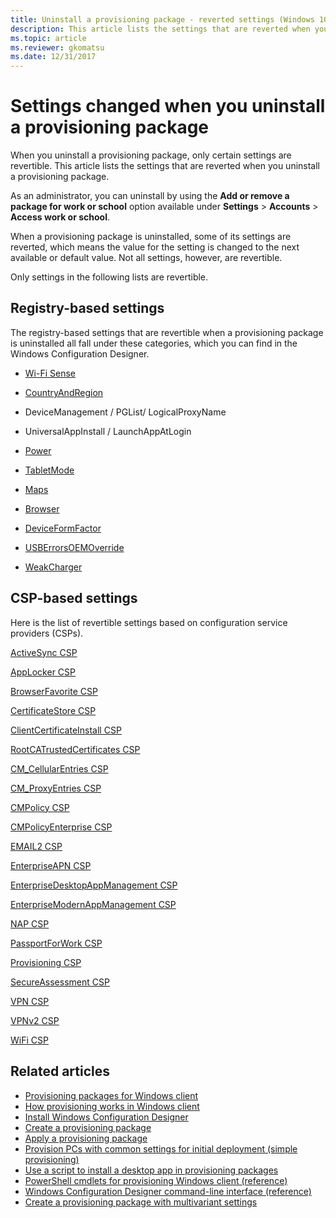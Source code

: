 ```yaml
---
title: Uninstall a provisioning package - reverted settings (Windows 10/11)
description: This article lists the settings that are reverted when you uninstall a provisioning package on Windows 10/11 desktop client devices.
ms.topic: article
ms.reviewer: gkomatsu
ms.date: 12/31/2017
---
```


# Settings changed when you uninstall a provisioning package

When you uninstall a provisioning package, only certain settings are revertible. This article lists the settings that are reverted when you uninstall a provisioning package.

As an administrator, you can uninstall by using the **Add or remove a package for work or school** option available under **Settings** > **Accounts** > **Access work or school**.

When a provisioning package is uninstalled, some of its settings are reverted, which means the value for the setting is changed to the next available or default value. Not all settings, however, are revertible.

Only settings in the following lists are revertible.

## Registry-based settings

The registry-based settings that are revertible when a provisioning package is uninstalled all fall under these categories, which you can find in the  Windows Configuration Designer.

- [Wi-Fi Sense](../wcd/wcd-connectivityprofiles.md#wifisense)
- [CountryAndRegion](../wcd/wcd-countryandregion.md)
- DeviceManagement / PGList/ LogicalProxyName
- UniversalAppInstall / LaunchAppAtLogin
- [Power](/previous-versions//dn953704(v=vs.85))
- [TabletMode](../wcd/wcd-tabletmode.md)

- [Maps](../wcd/wcd-maps.md)

- [Browser](../wcd/wcd-browser.md)
- [DeviceFormFactor](../wcd/wcd-deviceformfactor.md)

- [USBErrorsOEMOverride](/previous-versions/windows/hardware/previsioning-framework/mt769908(v=vs.85))

- [WeakCharger](../wcd/wcd-weakcharger.md)



## CSP-based settings

Here is the list of revertible settings based on configuration service providers (CSPs).

[ActiveSync CSP](/windows/client-management/mdm/activesync-csp)

[AppLocker CSP](/windows/client-management/mdm/applocker-csp)

[BrowserFavorite CSP](/windows/client-management/mdm/browserfavorite-csp)

[CertificateStore CSP](/windows/client-management/mdm/certificatestore-csp)

[ClientCertificateInstall CSP](/windows/client-management/mdm/clientcertificateinstall-csp)

[RootCATrustedCertificates CSP](/windows/client-management/mdm/rootcacertificates-csp)

[CM_CellularEntries CSP](/windows/client-management/mdm/cm-cellularentries-csp)

[CM_ProxyEntries CSP](/windows/client-management/mdm/cm-proxyentries-csp)

[CMPolicy CSP](/windows/client-management/mdm/cmpolicy-csp)

[CMPolicyEnterprise CSP](/windows/client-management/mdm/cmpolicyenterprise-csp)

[EMAIL2 CSP](/windows/client-management/mdm/email2-csp)

[EnterpriseAPN CSP](/windows/client-management/mdm/enterpriseapn-csp)

[EnterpriseDesktopAppManagement CSP](/windows/client-management/mdm/enterprisedesktopappmanagement-csp)

[EnterpriseModernAppManagement CSP](/windows/client-management/mdm/enterprisemodernappmanagement-csp)

[NAP CSP](/windows/client-management/mdm/nap-csp)

[PassportForWork CSP](/windows/client-management/mdm/passportforwork-csp)

[Provisioning CSP](/windows/client-management/mdm/provisioning-csp)

[SecureAssessment CSP](/windows/client-management/mdm/secureassessment-csp)

[VPN CSP](/windows/client-management/mdm/vpn-csp)

[VPNv2 CSP](/windows/client-management/mdm/vpnv2-csp)

[WiFi CSP](/windows/client-management/mdm/wifi-csp)



## Related articles

- [Provisioning packages for Windows client](provisioning-packages.md)
- [How provisioning works in Windows client](provisioning-how-it-works.md)
- [Install Windows Configuration Designer](provisioning-install-icd.md)
- [Create a provisioning package](provisioning-create-package.md)
- [Apply a provisioning package](provisioning-apply-package.md)
- [Provision PCs with common settings for initial deployment (simple provisioning)](provision-pcs-for-initial-deployment.md)
- [Use a script to install a desktop app in provisioning packages](provisioning-script-to-install-app.md)
- [PowerShell cmdlets for provisioning Windows client (reference)](provisioning-powershell.md)
- [Windows Configuration Designer command-line interface (reference)](provisioning-command-line.md)
- [Create a provisioning package with multivariant settings](provisioning-multivariant.md)
